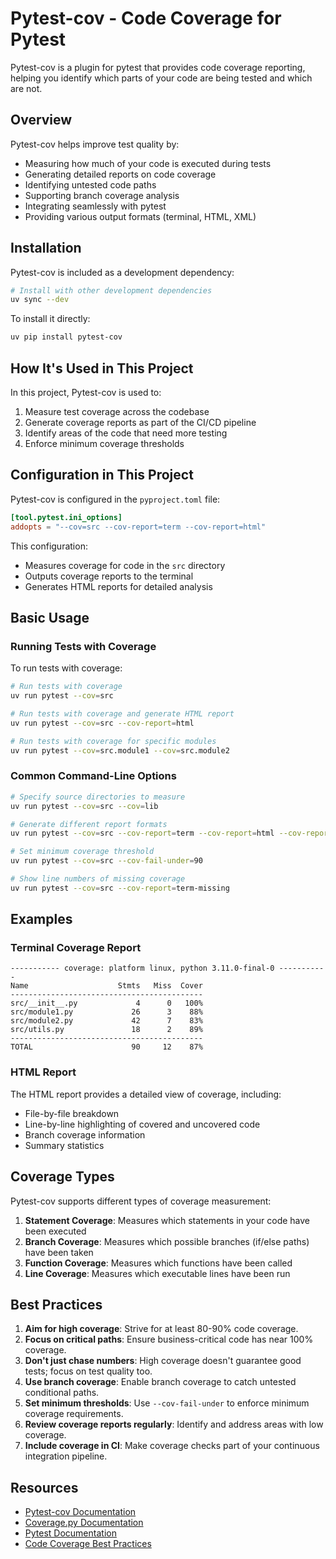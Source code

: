 # Pytest-cov - Code Coverage for Pytest

Pytest-cov is a plugin for pytest that provides code coverage reporting, helping you identify which parts of your code are being tested and which are not.

## Overview

Pytest-cov helps improve test quality by:

- Measuring how much of your code is executed during tests
- Generating detailed reports on code coverage
- Identifying untested code paths
- Supporting branch coverage analysis
- Integrating seamlessly with pytest
- Providing various output formats (terminal, HTML, XML)

## Installation

Pytest-cov is included as a development dependency:

```bash
# Install with other development dependencies
uv sync --dev
```

To install it directly:

```bash
uv pip install pytest-cov
```

## How It's Used in This Project

In this project, Pytest-cov is used to:

1. Measure test coverage across the codebase
2. Generate coverage reports as part of the CI/CD pipeline
3. Identify areas of the code that need more testing
4. Enforce minimum coverage thresholds

## Configuration in This Project

Pytest-cov is configured in the `pyproject.toml` file:

```toml
[tool.pytest.ini_options]
addopts = "--cov=src --cov-report=term --cov-report=html"
```

This configuration:

- Measures coverage for code in the `src` directory
- Outputs coverage reports to the terminal
- Generates HTML reports for detailed analysis

## Basic Usage

### Running Tests with Coverage

To run tests with coverage:

```bash
# Run tests with coverage
uv run pytest --cov=src

# Run tests with coverage and generate HTML report
uv run pytest --cov=src --cov-report=html

# Run tests with coverage for specific modules
uv run pytest --cov=src.module1 --cov=src.module2
```

### Common Command-Line Options

```bash
# Specify source directories to measure
uv run pytest --cov=src --cov=lib

# Generate different report formats
uv run pytest --cov=src --cov-report=term --cov-report=html --cov-report=xml

# Set minimum coverage threshold
uv run pytest --cov=src --cov-fail-under=90

# Show line numbers of missing coverage
uv run pytest --cov=src --cov-report=term-missing
```

## Examples

### Terminal Coverage Report

```
----------- coverage: platform linux, python 3.11.0-final-0 -----------
Name                    Stmts   Miss  Cover
-------------------------------------------
src/__init__.py             4      0   100%
src/module1.py             26      3    88%
src/module2.py             42      7    83%
src/utils.py               18      2    89%
-------------------------------------------
TOTAL                      90     12    87%
```

### HTML Report

The HTML report provides a detailed view of coverage, including:

- File-by-file breakdown
- Line-by-line highlighting of covered and uncovered code
- Branch coverage information
- Summary statistics

## Coverage Types

Pytest-cov supports different types of coverage measurement:

1. **Statement Coverage**: Measures which statements in your code have been executed
2. **Branch Coverage**: Measures which possible branches (if/else paths) have been taken
3. **Function Coverage**: Measures which functions have been called
4. **Line Coverage**: Measures which executable lines have been run

## Best Practices

1. **Aim for high coverage**: Strive for at least 80-90% code coverage.
2. **Focus on critical paths**: Ensure business-critical code has near 100% coverage.
3. **Don't just chase numbers**: High coverage doesn't guarantee good tests; focus on test quality too.
4. **Use branch coverage**: Enable branch coverage to catch untested conditional paths.
5. **Set minimum thresholds**: Use `--cov-fail-under` to enforce minimum coverage requirements.
6. **Review coverage reports regularly**: Identify and address areas with low coverage.
7. **Include coverage in CI**: Make coverage checks part of your continuous integration pipeline.

## Resources

- [Pytest-cov Documentation](https://pytest-cov.readthedocs.io/)
- [Coverage.py Documentation](https://coverage.readthedocs.io/)
- [Pytest Documentation](https://docs.pytest.org/)
- [Code Coverage Best Practices](https://martinfowler.com/bliki/TestCoverage.html)
